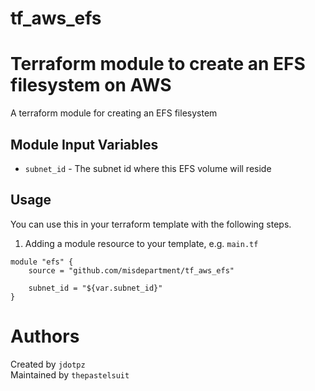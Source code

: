 # tf_aws_efs
Terraform module to create an EFS filesystem on AWS
=======================

A terraform module for creating an EFS filesystem

Module Input Variables
----------------------

- `subnet_id` - The subnet id where this EFS volume will reside

Usage
-----

You can use this in your terraform template with the following steps.

1. Adding a module resource to your template, e.g. `main.tf`

```
module "efs" {
    source = "github.com/misdepartment/tf_aws_efs"
    
    subnet_id = "${var.subnet_id}"
}
```

Authors
=======

Created by `jdotpz`  
Maintained by `thepastelsuit`
